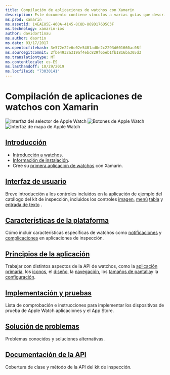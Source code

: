 ```yaml
---
title: Compilación de aplicaciones de watchos con Xamarin
description: Este documento contiene vínculos a varias guías que describen cómo crear aplicaciones de watchos con Xamarin. En las guías vinculadas se describe la introducción, los controles de interfaz de usuario de watchos, las características de watchos, la implementación y las pruebas, y la solución de problemas.
ms.prod: xamarin
ms.assetid: 14EAE85E-460A-4145-8C8D-869D176D5C3F
ms.technology: xamarin-ios
author: davidortinau
ms.author: daortin
ms.date: 03/17/2017
ms.openlocfilehash: 3e572e22e6c02e5401ad0e2c2293d601660ac08f
ms.sourcegitcommit: 2fbe4932a319af4ebc829f65eb1fb1816ba305d3
ms.translationtype: MT
ms.contentlocale: es-ES
ms.lasthandoff: 10/29/2019
ms.locfileid: "73030141"
---
```

# <a name="building-watchos-apps-with-xamarin"></a>Compilación de aplicaciones de watchos con Xamarin

![Interfaz del selector de Apple Watch](images/watch1.png) ![Botones de Apple Watch](images/watch2.png) ![Interfaz de mapa de Apple Watch](images/watch3.png)

<!-- watch images courtesy of http://infinitapps.com/bezel/ -->

## <a name="getting-startedioswatchosget-startedindexmd"></a>[Introducción](~/ios/watchos/get-started/index.md)

* [Introducción a watchos](~/ios/watchos/get-started/intro-to-watchos.md).
* [Información de instalación](~/ios/watchos/get-started/installation.md).
* Cree su [primera aplicación de watchos](~/ios/watchos/get-started/hello-watch.md) con Xamarin.

## <a name="user-interfaceioswatchosuser-interfaceindexmd"></a>[Interfaz de usuario](~/ios/watchos/user-interface/index.md)

Breve introducción a los controles incluidos en la aplicación de ejemplo del catálogo del kit de inspección, incluidos los controles [imagen](~/ios/watchos/user-interface/image.md), [menú](~/ios/watchos/user-interface/menu.md) [tabla](~/ios/watchos/user-interface/menu.md) y [entrada de texto](~/ios/watchos/user-interface/text-input.md) .

## <a name="platform-featuresplatformindexmd"></a>[Características de la plataforma](platform/index.md)

Cómo incluir características específicas de watchos como [notificaciones](~/ios/watchos/platform/notifications.md) y [complicaciones](~/ios/watchos/platform/complications.md) en aplicaciones de inspección.

## <a name="app-fundamentalsioswatchosapp-fundamentalsindexmd"></a>[Principios de la aplicación](~/ios/watchos/app-fundamentals/index.md)

Trabajar con distintos aspectos de la API de watchos, como la [aplicación primaria](~/ios/watchos/app-fundamentals/parent-app.md), los [iconos](~/ios/watchos/app-fundamentals/icons.md), el [diseño](~/ios/watchos/app-fundamentals/layout.md), la [navegación](~/ios/watchos/app-fundamentals/navigation.md), los [tamaños de pantalla](~/ios/watchos/app-fundamentals/screen-sizes.md)y la [configuración](~/ios/watchos/app-fundamentals/settings.md).

## <a name="deployment-and-testingioswatchosdeploy-testindexmd"></a>[Implementación y pruebas](~/ios/watchos/deploy-test/index.md)

Lista de comprobación e instrucciones para implementar los dispositivos de prueba de Apple Watch aplicaciones y el App Store.

## <a name="troubleshootingioswatchostroubleshootingmd"></a>[Solución de problemas](~/ios/watchos/troubleshooting.md)

Problemas conocidos y soluciones alternativas.

## <a name="api-documentationxrefwatchkit"></a>[Documentación de la API](xref:WatchKit)

Cobertura de clase y método de la API del kit de inspección.
